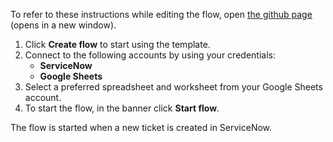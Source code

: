 To refer to these instructions while editing the flow, open [the github page](Record%20ServiceNow%20ticket%20details%20to%20Google%20Sheets_instructions.md) (opens in a new window).

1.	Click **Create flow** to start using the template.
2.	Connect to the following accounts by using your credentials:
    - **ServiceNow** 
    - **Google Sheets**
3.  Select a preferred spreadsheet and worksheet from your Google Sheets account.
4.	To start the flow, in the banner click **Start flow**.

The flow is started when a new ticket is created in ServiceNow.
